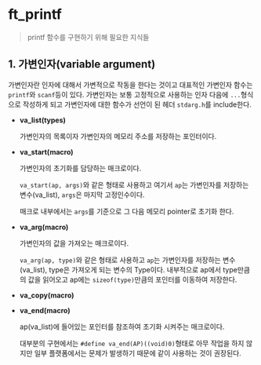 # **ft_printf**

> printf 함수를 구현하기 위해 필요한 지식들

## 1. **가변인자(variable argument)**

가변인자란 인자에 대해서 가변적으로 작동을 한다는 것이고 대표적인 가변인자 함수는 `printf`와 `scanf`등이 있다. 가변인자는 보통 고정적으로 사용하는 인자 다음에 `...`형식으로 작성하게 되고 가변인자에 대한 함수가 선언이 된 헤더 `stdarg.h`를 include한다.

* **va_list(types)**
    
    가변인자의 목록이자 가변인자의 메모리 주소를 저장하는 포인터이다.

* **va_start(macro)**

    가변인자의 초기화를 담당하는 매크로이다.

    `va_start(ap, args)`와 같은 형태로 사용하고 여기서 `ap`는 가변인자를 저장하는 변수(va_list), `args`은 마지막 고정인수이다.

    매크로 내부에서는 `args`를 기준으로 그 다음 메모리 pointer로 초기화 한다.

* **va_arg(macro)**

    가변인자의 값을 가져오는 매크로이다.

    `va_arg(ap, type)`와 같은 형태로 사용하고 `ap`는 가변인자를 저장하는 변수(va_list), type은 가져오게 되는 변수의 Type이다. 내부적으로 ap에서 type만큼의 값을 읽어오고 ap에는 `sizeof(type)`만큼의 포인터를 이동하여 저장한다.

* **va_copy(macro)**

* **va_end(macro)**

    ap(va_list)에 들어있는 포인터를 참조하여 초기화 시켜주는 매크로이다.

    대부분의 구현에서는 `#define va_end(AP)((void)0)`형태로 아무 작업을 하지 않지만 일부 플랫폼에서는 문제가 발생하기 때문에 같이 사용하는 것이 권장된다.